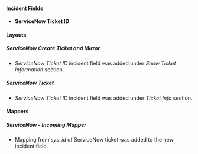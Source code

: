 
#### Incident Fields
- **ServiceNow Ticket ID**

#### Layouts
##### ServiceNow Create Ticket and Mirror
- *ServiceNow Ticket ID* incident field was added under *Snow Ticket Information* section.
##### ServiceNow Ticket
- *ServiceNow Ticket ID* incident field was added under *Ticket Info* section.

#### Mappers
##### ServiceNow - Incoming Mapper
- Mapping from *sys_id* of ServiceNow ticket was added to the new incident field.
